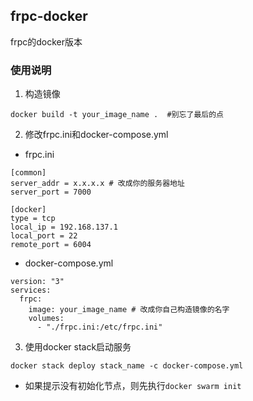 ## frpc-docker
frpc的docker版本

### 使用说明
1. 构造镜像
```
docker build -t your_image_name .  #别忘了最后的点
```

2. 修改frpc.ini和docker-compose.yml
- frpc.ini
```
[common]
server_addr = x.x.x.x # 改成你的服务器地址
server_port = 7000

[docker]
type = tcp
local_ip = 192.168.137.1
local_port = 22
remote_port = 6004
```

- docker-compose.yml
```
version: "3"
services:
  frpc:
    image: your_image_name # 改成你自己构造镜像的名字
    volumes:
      - "./frpc.ini:/etc/frpc.ini"
```

3. 使用docker stack启动服务
```
docker stack deploy stack_name -c docker-compose.yml
```
- 如果提示没有初始化节点，则先执行`docker swarm init`
